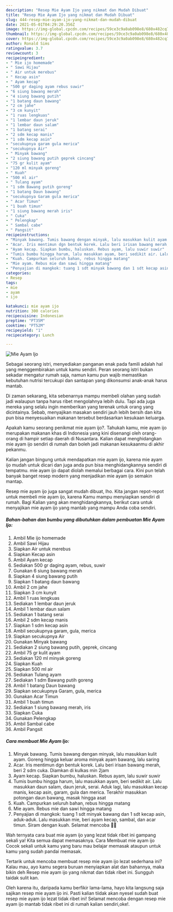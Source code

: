 ```yaml
---
description: "Resep Mie Ayam Ijo yang nikmat dan Mudah Dibuat"
title: "Resep Mie Ayam Ijo yang nikmat dan Mudah Dibuat"
slug: 444-resep-mie-ayam-ijo-yang-nikmat-dan-mudah-dibuat
date: 2021-05-01T04:29:20.356Z
image: https://img-global.cpcdn.com/recipes/59ce3c9a0ab098e8/680x482cq70/mie-ayam-ijo-foto-resep-utama.jpg
thumbnail: https://img-global.cpcdn.com/recipes/59ce3c9a0ab098e8/680x482cq70/mie-ayam-ijo-foto-resep-utama.jpg
cover: https://img-global.cpcdn.com/recipes/59ce3c9a0ab098e8/680x482cq70/mie-ayam-ijo-foto-resep-utama.jpg
author: Ronald Sims
ratingvalue: 3.7
reviewcount: 3
recipeingredient:
- " Mie ijo homemade"
- " Sawi Hijau"
- " Air untuk merebus"
- " Kecap asin"
- " Ayam kecap"
- "500 gr daging ayam rebus suwir"
- "6 siung bawang merah"
- "4 siung bawang putih"
- "1 batang daun bawang"
- "2 cm jahe"
- "3 cm kunyit"
- "1 ruas lengkuas"
- "1 lembar daun jeruk"
- "1 lembar daun salam"
- "1 batang serai"
- "2 sdm kecap manis"
- "1 sdm kecap asin"
- "secukupnya garam gula merica"
- "secukupnya Air"
- " Minyak bawang"
- "2 siung bawang putih geprek cincang"
- "75 gr kulit ayam"
- "120 ml minyak goreng"
- " Kuah"
- "500 ml air"
- " Tulang ayam"
- "1 sdm Bawang putih goreng"
- "1 batang Daun bawang"
- "secukupnya Garam gula merica"
- " Acar Timun"
- "1 buah timun"
- "1 siung bawang merah iris"
- " Cuka"
- " Pelengkap"
- " Sambal cabe"
- " Pangsit"
recipeinstructions:
- "Minyak bawang. Tumis bawang dengan minyak, lalu masukkan kulit ayam. Goreng hingga keluar aroma minyak ayam bawang, lalu saring"
- "Acar. Iris mentimun dgn bentuk korek. Lalu beri irisan bawang merah, beri 2 sdm cuka. Diamkan di kulkas min 2jam"
- "Ayam kecap. Siapkan bumbu, haluskan. Rebus ayam, lalu suwir suwir"
- "Tumis bumbu hingga harum, lalu masukkan ayam, beri sedikit air. Lalu masukkan daun salam, daun jeruk, serai. Aduk lagi, lalu masukkan kecap manis, kecap asin, garam, gula dan merica. Terakhir masukkan potongan daun bawang, masak hingga asat"
- "Kuah. Campurkan seluruh bahan, rebus hingga matang"
- "Mie ayam. Rebus mie dan sawi hingga matang"
- "Penyajian di mangkok: tuang 1 sdt minyak bawang dan 1 sdt kecap asin, aduk-aduk. Lalu masukkan mie, beri ayam kecap, sambal, dan acar timun. Siram dengan kuah. Selamat mencoba 💚💚"
categories:
- Resep
tags:
- mie
- ayam
- ijo

katakunci: mie ayam ijo 
nutrition: 300 calories
recipecuisine: Indonesian
preptime: "PT35M"
cooktime: "PT52M"
recipeyield: "1"
recipecategory: Lunch

---
```



![Mie Ayam Ijo](https://img-global.cpcdn.com/recipes/59ce3c9a0ab098e8/680x482cq70/mie-ayam-ijo-foto-resep-utama.jpg)

Sebagai seorang istri, menyediakan panganan enak pada famili adalah hal yang menggembirakan untuk kamu sendiri. Peran seorang istri bukan sekadar mengatur rumah saja, namun kamu pun wajib memastikan kebutuhan nutrisi tercukupi dan santapan yang dikonsumsi anak-anak harus mantab.

Di zaman  sekarang, kita sebenarnya mampu membeli olahan yang sudah jadi walaupun tanpa harus ribet mengolahnya lebih dulu. Tapi ada juga mereka yang selalu ingin memberikan yang terenak untuk orang yang dicintainya. Sebab, menyajikan masakan sendiri jauh lebih bersih dan kita pun bisa menyesuaikan makanan tersebut berdasarkan kesukaan keluarga. 



Apakah kamu seorang penikmat mie ayam ijo?. Tahukah kamu, mie ayam ijo merupakan makanan khas di Indonesia yang kini disenangi oleh orang-orang di hampir setiap daerah di Nusantara. Kalian dapat menghidangkan mie ayam ijo sendiri di rumah dan boleh jadi makanan kesukaanmu di akhir pekanmu.

Kalian jangan bingung untuk mendapatkan mie ayam ijo, karena mie ayam ijo mudah untuk dicari dan juga anda pun bisa menghidangkannya sendiri di tempatmu. mie ayam ijo dapat diolah memalui berbagai cara. Kini pun telah banyak banget resep modern yang menjadikan mie ayam ijo semakin mantap.

Resep mie ayam ijo juga sangat mudah dibuat, lho. Kita jangan repot-repot untuk membeli mie ayam ijo, karena Kamu mampu menyiapkan sendiri di rumah. Bagi Kalian yang akan menghidangkannya, berikut cara untuk menyajikan mie ayam ijo yang mantab yang mampu Anda coba sendiri.

<!--inarticleads1-->

##### Bahan-bahan dan bumbu yang dibutuhkan dalam pembuatan Mie Ayam Ijo:

1. Ambil  Mie ijo homemade
1. Ambil  Sawi Hijau
1. Siapkan  Air untuk merebus
1. Siapkan  Kecap asin
1. Ambil  Ayam kecap
1. Sediakan 500 gr daging ayam, rebus, suwir
1. Gunakan 6 siung bawang merah
1. Siapkan 4 siung bawang putih
1. Siapkan 1 batang daun bawang
1. Ambil 2 cm jahe
1. Siapkan 3 cm kunyit
1. Ambil 1 ruas lengkuas
1. Sediakan 1 lembar daun jeruk
1. Ambil 1 lembar daun salam
1. Sediakan 1 batang serai
1. Ambil 2 sdm kecap manis
1. Siapkan 1 sdm kecap asin
1. Ambil secukupnya garam, gula, merica
1. Siapkan secukupnya Air
1. Gunakan  Minyak bawang
1. Sediakan 2 siung bawang putih, geprek, cincang
1. Ambil 75 gr kulit ayam
1. Sediakan 120 ml minyak goreng
1. Siapkan  Kuah
1. Siapkan 500 ml air
1. Sediakan  Tulang ayam
1. Sediakan 1 sdm Bawang putih goreng
1. Ambil 1 batang Daun bawang
1. Siapkan secukupnya Garam, gula, merica
1. Gunakan  Acar Timun
1. Ambil 1 buah timun
1. Sediakan 1 siung bawang merah, iris
1. Siapkan  Cuka
1. Gunakan  Pelengkap
1. Ambil  Sambal cabe
1. Ambil  Pangsit




<!--inarticleads2-->

##### Cara membuat Mie Ayam Ijo:

1. Minyak bawang. Tumis bawang dengan minyak, lalu masukkan kulit ayam. Goreng hingga keluar aroma minyak ayam bawang, lalu saring
1. Acar. Iris mentimun dgn bentuk korek. Lalu beri irisan bawang merah, beri 2 sdm cuka. Diamkan di kulkas min 2jam
1. Ayam kecap. Siapkan bumbu, haluskan. Rebus ayam, lalu suwir suwir
1. Tumis bumbu hingga harum, lalu masukkan ayam, beri sedikit air. Lalu masukkan daun salam, daun jeruk, serai. Aduk lagi, lalu masukkan kecap manis, kecap asin, garam, gula dan merica. Terakhir masukkan potongan daun bawang, masak hingga asat
1. Kuah. Campurkan seluruh bahan, rebus hingga matang
1. Mie ayam. Rebus mie dan sawi hingga matang
1. Penyajian di mangkok: tuang 1 sdt minyak bawang dan 1 sdt kecap asin, aduk-aduk. Lalu masukkan mie, beri ayam kecap, sambal, dan acar timun. Siram dengan kuah. Selamat mencoba 💚💚




Wah ternyata cara buat mie ayam ijo yang lezat tidak ribet ini gampang sekali ya! Kita semua dapat memasaknya. Cara Membuat mie ayam ijo Cocok sekali untuk kamu yang baru mau belajar memasak ataupun untuk kamu yang sudah pandai memasak.

Tertarik untuk mencoba membuat resep mie ayam ijo lezat sederhana ini? Kalau mau, ayo kamu segera buruan menyiapkan alat dan bahannya, maka bikin deh Resep mie ayam ijo yang nikmat dan tidak ribet ini. Sungguh taidak sulit kan. 

Oleh karena itu, daripada kamu berfikir lama-lama, hayo kita langsung saja sajikan resep mie ayam ijo ini. Pasti kalian tiidak akan nyesel sudah buat resep mie ayam ijo lezat tidak ribet ini! Selamat mencoba dengan resep mie ayam ijo mantab tidak ribet ini di rumah kalian sendiri,oke!.

